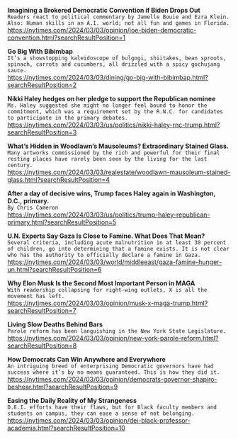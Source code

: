 **Imagining a Brokered Democratic Convention if Biden Drops Out**\
`Readers react to political commentary by Jamelle Bouie and Ezra Klein. Also: Human skills in an A.I. world; not all fun and games in Florida.`\
https://nytimes.com/2024/03/03/opinion/joe-biden-democratic-convention.html?searchResultPosition=1

**Go Big With Bibimbap**\
`It’s a showstopping kaleidoscope of bulgogi, shiitakes, bean sprouts, spinach, carrots and cucumbers, all drizzled with a spicy gochujang sauce.`\
https://nytimes.com/2024/03/03/dining/go-big-with-bibimbap.html?searchResultPosition=2

**Nikki Haley hedges on her pledge to support the Republican nominee**\
`Ms. Haley suggested she might no longer feel bound to honor the commitment, which was a requirement set by the R.N.C. for candidates to participate in the primary debates.`\
https://nytimes.com/2024/03/03/us/politics/nikki-haley-rnc-trump.html?searchResultPosition=3

**What’s Hidden in Woodlawn’s Mausoleums? Extraordinary Stained Glass.**\
`Many artworks commissioned by the rich and powerful for their final resting places have rarely been seen by the living for the last century.`\
https://nytimes.com/2024/03/03/realestate/woodlawn-mausoleum-stained-glass.html?searchResultPosition=4

**After a day of decisive wins, Trump faces Haley again in Washington, D.C., primary.**\
`By Chris Cameron`\
https://nytimes.com/2024/03/03/us/politics/trump-haley-republican-primary.html?searchResultPosition=5

**U.N. Experts Say Gaza Is Close to Famine. What Does That Mean?**\
`Several criteria, including acute malnutrition in at least 30 percent of children, go into determining that a famine exists. It is not clear who has the authority to officially declare a famine in Gaza.`\
https://nytimes.com/2024/03/03/world/middleeast/gaza-famine-hunger-un.html?searchResultPosition=6

**Why Elon Musk Is the Second Most Important Person in MAGA**\
`With readership collapsing for right-wing outlets, X is all the movement has left.`\
https://nytimes.com/2024/03/03/opinion/musk-x-maga-trump.html?searchResultPosition=7

**Living Slow Deaths Behind Bars**\
`Parole reform has been languishing in the New York State Legislature.`\
https://nytimes.com/2024/03/03/opinion/new-york-parole-reform.html?searchResultPosition=8

**How Democrats Can Win Anywhere and Everywhere**\
`An intriguing breed of enterprising Democratic governors have had success where it’s by no means guaranteed. This is how they did it.`\
https://nytimes.com/2024/03/03/opinion/democrats-governor-shapiro-beshear.html?searchResultPosition=9

**Easing the Daily Reality of My Strangeness**\
`D.E.I. efforts have their flaws, but for Black faculty members and students on campus, they can ease a sense of not belonging.`\
https://nytimes.com/2024/03/03/opinion/dei-black-professor-academia.html?searchResultPosition=10

